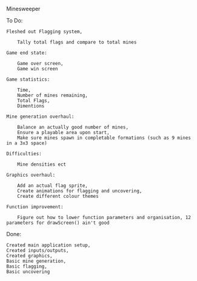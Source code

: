 ﻿Minesweeper

To Do:


    Fleshed out Flagging system,
    
        Tally total flags and compare to total mines
    
    Game end state:
    
        Game over screen,
        Game win screen
    
    Game statistics:
    
        Time,
        Number of mines remaining,
        Total Flags,
        Dimentions
    
    Mine generation overhaul:
    
        Balance an actually good number of mines,
        Ensure a playable area upon start,
        Make sure mines spawn in completable formations (such as 9 mines in a 3x3 space)
        
    Difficulties:
    
        Mine densities ect
        
    Graphics overhaul:
        
        Add an actual flag sprite,
        Create animations for flagging and uncovering,
        Create different colour themes
    
    Function improvement:
    
        Figure out how to lower function parameters and organisation, 12 parameters for drawScreen() ain't good

Done:


    Created main application setup,
    Created inputs/outputs,
    Created graphics,
    Basic mine generation,
    Basic flagging,
    Basic uncovering

